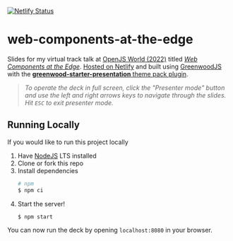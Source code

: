 [![Netlify Status](https://api.netlify.com/api/v1/badges/3ab1833c-244c-4066-bc90-b901d74ace3c/deploy-status)](https://app.netlify.com/sites/magnificent-caramel-f19440/deploys)

# web-components-at-the-edge

Slides for my virtual track talk at [OpenJS World (2022)](https://events.linuxfoundation.org/openjs-world/) titled [_Web Components at the Edge_](https://sched.co/11loQ).  [Hosted on Netlify](https://practical-goldberg-a5ae74.netlify.app/) and built using [GreenwoodJS](https://github.com/ProjectEvergreen/greenwood) with the [**greenwood-starter-presentation** theme pack plugin](https://github.com/thescientist13/greenwood-starter-presentation/).

> _To operate the deck in full screen, click the "Presenter mode" button and use the left and right arrows keys to navigate through the slides.  Hit `ESC` to exit presenter mode._

## Running Locally

If you would like to run this project locally
1. Have [NodeJS](https://nodejs.org/) LTS installed
1. Clone or fork this repo
1. Install dependencies
    ```sh
    # npm
    $ npm ci
    ```
1. Start the server!
    ```sh
    $ npm start
    ```

You can now run the deck by opening `localhost:8080` in your browser.